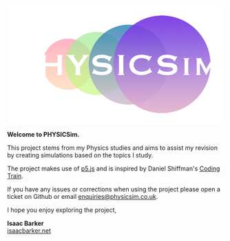 ![PHYSICSim](./imgs/dark-transparent.png)

**Welcome to PHYSICSim.**

This project stems from my Physics studies and aims to assist my revision by creating simulations based on the topics I study.

The project makes use of [p5.js](https://p5js.org/) and is inspired by Daniel Shiffman's [Coding Train](https://thecodingtrain.com/). 

If you have any issues or corrections when using the project please open a ticket on Github or email [enquiries@physicsim.co.uk](mailto:enquiries@physicsim.co.uk).

I hope you enjoy exploring the project,

__Isaac Barker__
<br>[isaacbarker.net](https://www.isaacbarker.net)<br>